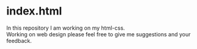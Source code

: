 # index.html
In this repository I am working on my html-css.
<br>
Working on web design please feel free to give me suggestions and your feedback.
